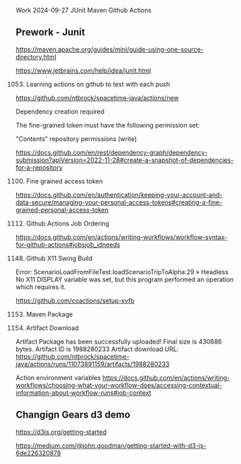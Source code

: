 Work 2024-09-27 JUnit Maven Github Actions

## Prework - Junit

https://maven.apache.org/guides/mini/guide-using-one-source-directory.html

https://www.jetbrains.com/help/idea/junit.html

1053. Learning actions on github to test with each push

https://github.com/ntbrock/spacetime-java/actions/new

Dependency creation required

The fine-grained token must have the following permission set:

"Contents" repository permissions (write)

https://docs.github.com/en/rest/dependency-graph/dependency-submission?apiVersion=2022-11-28#create-a-snapshot-of-dependencies-for-a-repository


1100. Fine grained access token

https://docs.github.com/en/authentication/keeping-your-account-and-data-secure/managing-your-personal-access-tokens#creating-a-fine-grained-personal-access-token


1112. Github Actions Job Ordering

https://docs.github.com/en/actions/writing-workflows/workflow-syntax-for-github-actions#jobsjob_idneeds


1148. Github X11 Swing Build

Error:    ScenarioLoadFromFileTest.loadScenarioTripToAlpha:29 » Headless 
No X11 DISPLAY variable was set,
but this program performed an operation which requires it.

https://github.com/coactions/setup-xvfb


1153. Maven Package

1203. Artifact Download

Artifact Package has been successfully uploaded! Final size is 430686 bytes. Artifact ID is 1988280233
Artifact download URL: https://github.com/ntbrock/spacetime-java/actions/runs/11073891159/artifacts/1988280233



Action environment variables
https://docs.github.com/en/actions/writing-workflows/choosing-what-your-workflow-does/accessing-contextual-information-about-workflow-runs#job-context


## Changign Gears d3 demo

https://d3js.org/getting-started

https://medium.com/@john.goodman/getting-started-with-d3-js-6de226320878


